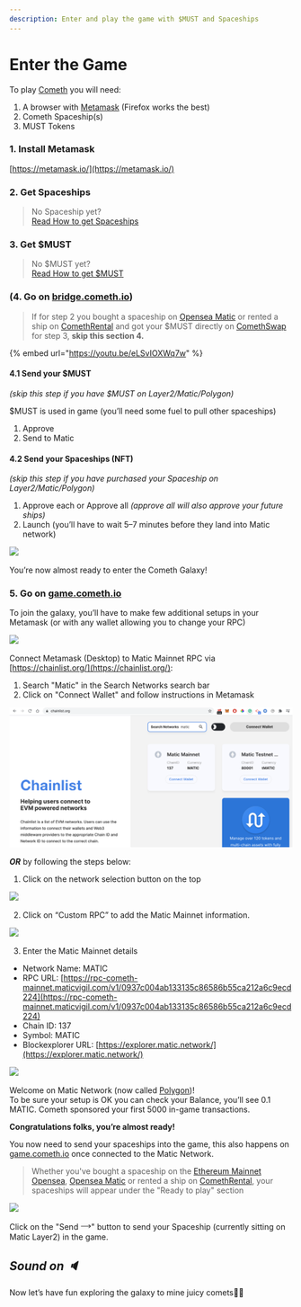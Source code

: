 ```yaml
---
description: Enter and play the game with $MUST and Spaceships
---
```


# Enter the Game

To play [Cometh](https://game.cometh.io/) you will need:  
1. A browser with [Metamask](https://metamask.io/) \(Firefox works the best\)  
2. Cometh Spaceship\(s\)  
3. MUST Tokens

### 1. Install Metamask  <a id="5870"></a>

[https://metamask.io/](https://metamask.io/)

### 2. Get Spaceships <a id="5870"></a>

> No Spaceship yet?   
> [Read How to get Spaceships](../spaceships/how-to-get-spaceships-to-complete.md)

### 3. Get $MUST

> No $MUST yet?   
> [Read How to get $MUST](../comethswap-1/tokens/how-to-get-usdmust.md)

### \(4. Go on [bridge.cometh.io](https://bridge.cometh.io/)\) <a id="5870"></a>

> If for step 2 you bought a spaceship on [Opensea Matic](https://matic.opensea.io/) or rented a ship on [ComethRental](https://rental.cometh.io/) and got your $MUST directly on [ComethSwap](https://swap.cometh.io/) for step 3, **skip this section 4.**

{% embed url="https://youtu.be/eLSvIOXWq7w" %}

#### 4.1 Send your $MUST 

_\(skip this step if you have $MUST on Layer2/Matic/Polygon\)_  
  
$MUST is used in game \(you’ll need some fuel to pull other spaceships\)

1. Approve
2. Send to Matic

#### 4.2 Send your Spaceships \(NFT\)

_\(skip this step if you have purchased your Spaceship on Layer2/Matic/Polygon\)_

1. Approve each or Approve all _\(approve all will also approve your future ships\)_
2. Launch \(you’ll have to wait 5–7 minutes before they land into Matic network\)

![](https://miro.medium.com/max/1506/1*9FRNFzM-5b0G2lkhAUy6fg.png)

You’re now almost ready to enter the Cometh Galaxy!

### 5. Go on [game.cometh.io](https://game.cometh.io/) <a id="aa13"></a>

To join the galaxy, you’ll have to make few additional setups in your Metamask \(or with any wallet allowing you to change your RPC\)

![](https://miro.medium.com/max/2846/1*Ev3LXGXw4Miry8esDQHOzg.png)

Connect Metamask \(Desktop\) to Matic Mainnet RPC via [https://chainlist.org/](https://chainlist.org/):  
1. Search "Matic" in the Search Networks search bar  
2. Click on "Connect Wallet" and follow instructions in Metamask

![](../.gitbook/assets/image%20%2817%29.png)

_**OR**_ by following the steps below:

1. Click on the network selection button on the top

![](https://miro.medium.com/max/1600/0*MJEQ9bSIu1Cs5xEu)

2. Click on “Custom RPC” to add the Matic Mainnet information.

![](https://miro.medium.com/max/1600/0*ztV0VsExsqv1kbMy)

3. Enter the Matic Mainnet details

* Network Name: MATIC
* RPC URL: [https://rpc-cometh-mainnet.maticvigil.com/v1/0937c004ab133135c86586b55ca212a6c9ecd224](https://rpc-cometh-mainnet.maticvigil.com/v1/0937c004ab133135c86586b55ca212a6c9ecd224)
* Chain ID: 137
* Symbol: MATIC
* Blockexplorer URL: [https://explorer.matic.network/](https://explorer.matic.network/)

![](https://miro.medium.com/max/1600/0*ZkwpWesH1txkohTp)

Welcome on Matic Network \(now called [Polygon](https://polygon.technology/)\)!  
To be sure your setup is OK you can check your Balance, you’ll see 0.1 MATIC. Cometh sponsored your first 5000 in-game transactions.

**Congratulations folks, you’re almost ready!**

You now need to send your spaceships into the game, this also happens on [game.cometh.io](https://game.cometh.io/) once connected to the Matic Network.

> Whether you've bought a spaceship on the [Ethereum Mainnet Opensea](https://opensea.io/accounts/cometh_nft_forge), [Opensea Matic](https://matic.opensea.io/) or rented a ship on [ComethRental](https://rental.cometh.io/), your spaceships will appear under the "Ready to play" section

![](https://miro.medium.com/max/1200/1*UANyN26qNENn7PU2Wl10vw.png)

Click on the "Send 𐃘" button to send your Spaceship \(currently sitting on Matic Layer2\) in the game.

## _**Sound on 🔈**_ <a id="7ba4"></a>

Now let’s have fun exploring the galaxy to mine juicy comets👨‍🚀



